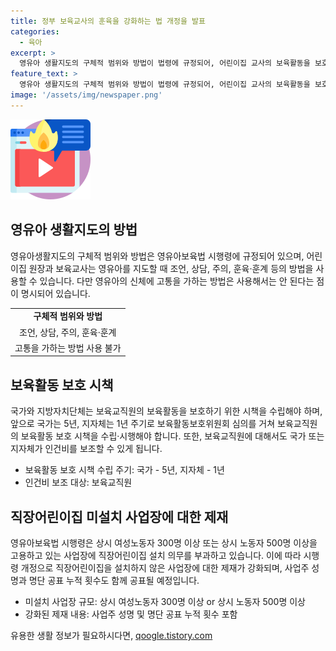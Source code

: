 ```yaml
---
title: 정부 보육교사의 훈육을 강화하는 법 개정을 발표
categories:
  - 육아
excerpt: >
  영유아 생활지도의 구체적 범위와 방법이 법령에 규정되어, 어린이집 교사의 보육활동을 보호하기 위한 영유아보육법 시행령이 개정됐다. 이에 따라 보육교사는 영유아를 학업, 보건·안전, 인성·대인관계 등의 분야에서 조언, 상담, 주의, 훈육·훈계 등의 방법으로 지도할 수 있지만, 영유아의 신체에 고통을 가하는 방법을 사용해서는 안 된다. 또한 국가와 지방자치단체는 보육교직원의 보육활동을 보호하기 위한 시책을 수립하고, 직장어린이집을 설치하지 않은 사업장에 대한 제재도 강화되었다. 이에 대해 이주호 부총리 겸 교육부 장관은 교육·보육 여건이 한층 개선될 것이라고 밝혔다.
feature_text: >
  영유아 생활지도의 구체적 범위와 방법이 법령에 규정되어, 어린이집 교사의 보육활동을 보호하기 위한 영유아보육법 시행령이 개정됐다. 이에 따라 보육교사는 영유아를 학업, 보건·안전, 인성·대인관계 등의 분야에서 조언, 상담, 주의, 훈육·훈계 등의 방법으로 지도할 수 있지만, 영유아의 신체에 고통을 가하는 방법을 사용해서는 안 된다. 또한 국가와 지방자치단체는 보육교직원의 보육활동을 보호하기 위한 시책을 수립하고, 직장어린이집을 설치하지 않은 사업장에 대한 제재도 강화되었다. 이에 대해 이주호 부총리 겸 교육부 장관은 교육·보육 여건이 한층 개선될 것이라고 밝혔다.
image: '/assets/img/newspaper.png'
---
```


<p><img src="/assets/img/news.png" alt="rentncar 속보" /></p>

<h2 data-ke-size="size26">영유아 생활지도의 방법</h2>

<p data-ke-size="size16">영유아생활지도의 구체적 범위와 방법은 영유아보육법 시행령에 규정되어 있으며, 어린이집 원장과 보육교사는 영유아를 지도할 때 조언, 상담, 주의, 훈육·훈계 등의 방법을 사용할 수 있습니다. 다만 영유아의 신체에 고통을 가하는 방법은 사용해서는 안 된다는 점이 명시되어 있습니다.</p>

<table>
  <tr>
    <td style="text-align: center; height: 17px;"><b>구체적 범위와 방법</b></td>
  </tr>
  <tr>
    <td style="text-align: center; height: 17px;">조언, 상담, 주의, 훈육·훈계</td>
  </tr>
  <tr>
    <td style="text-align: center; height: 17px;">고통을 가하는 방법 사용 불가</td>
  </tr>
</table>

<h2 data-ke-size="size26">보육활동 보호 시책</h2>

<p data-ke-size="size16">국가와 지방자치단체는 보육교직원의 보육활동을 보호하기 위한 시책을 수립해야 하며, 앞으로 국가는 5년, 지자체는 1년 주기로 보육활동보호위원회 심의를 거쳐 보육교직원의 보육활동 보호 시책을 수립·시행해야 합니다. 또한, 보육교직원에 대해서도 국가 또는 지자체가 인건비를 보조할 수 있게 됩니다.</p>

<ul>
  <li>보육활동 보호 시책 수립 주기: 국가 - 5년, 지자체 - 1년</li>
  <li>인건비 보조 대상: 보육교직원</li>
</ul>

<h2 data-ke-size="size26">직장어린이집 미설치 사업장에 대한 제재</h2>

<p data-ke-size="size16">영유아보육법 시행령은 상시 여성노동자 300명 이상 또는 상시 노동자 500명 이상을 고용하고 있는 사업장에 직장어린이집 설치 의무를 부과하고 있습니다. 이에 따라 시행령 개정으로 직장어린이집을 설치하지 않은 사업장에 대한 제재가 강화되며, 사업주 성명과 명단 공표 누적 횟수도 함께 공표될 예정입니다.</p>

<ul>
  <li>미설치 사업장 규모: 상시 여성노동자 300명 이상 or 상시 노동자 500명 이상</li>
  <li>강화된 제재 내용: 사업주 성명 및 명단 공표 누적 횟수 포함</li>
</ul>
유용한 생활 정보가 필요하시다면, <a href="https://qoogle.tistory.com" rel="dofollow">qoogle.tistory.com</a>


